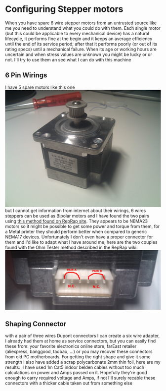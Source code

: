 # Configuring Stepper motors
When you have spare 6 wire stepper motors from an untrusted source like me you need to understand what you could do with them. Each single motor (but this could be applicable to every mechanical device) has a natural lifecycle, it performs fine at the begin and it keeps an average efficiency until the end of its service period; after that it performs poorly (or out of its rating specs) until a mechanical failure. When its age or working hours are uncertain and when stress values are unknown you might be lucky or or not. I'll try to use them an see what I can do with this machine

## 6 Pin Wirings
I have 5 spare motors like this one
![stepper motor](03.stepper.overall.jpg)
but I cannot get information from internet about their wirings, 6 wires steppers can be used as Bipolar motors and I have found the two pairs using [this method found on RepRap site](http://reprap.org/wiki/Stepper_wiring).
They appears to be NEMA23 motors so it might be possible to get some power and torque from them, for a Metal printer they should perform better when compared to generic NEMA17 devices.
Unfortunately I don't even have a proper connector for them and I'd like to adapt what I have around me, here are the two couples found with the Ohm Tester method described in the RepRap wiki:
![stepper wirings](03.stepper.connector.jpg)

## Shaping Connector
with a pair of three wires Dupont connectors I can create a six wire adapter, I already had them at home as service connectors, but you can easily find these from: your favorite electronics online store, farEast retailer (aliexpress, banggood, taobao, ...) or you may recover these connectors from old PC motherboards. For getting the right shape and give it some strength I also have added a scrap polycarbonate 2mm thin foil, here are my results:
![]()
I have used 1m Cat5 indoor belden cables without too much calculations on power and Amps passed on it. Hopefully they're good enough to carry required voltage and Amps, if not I'll surely recable these connectors with a thicker cable taken out from something else